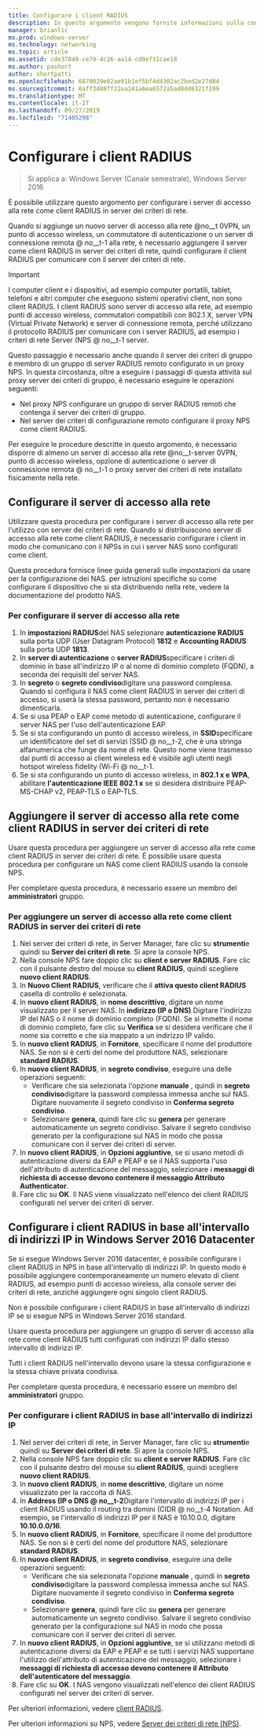 ```yaml
---
title: Configurare i client RADIUS
description: In questo argomento vengono fornite informazioni sulla configurazione di client RADIUS per server dei criteri di rete in Windows Server 2016.
manager: brianlic
ms.prod: windows-server
ms.technology: networking
ms.topic: article
ms.assetid: cde37849-ce79-4c26-aa14-cd0ef31cae18
ms.author: pashort
author: shortpatti
ms.openlocfilehash: 6870029e02ae91b1ef5bf4d4302ac2bed2e27d84
ms.sourcegitcommit: 6aff3d88ff22ea141a6ea6572a5ad8dd6321f199
ms.translationtype: MT
ms.contentlocale: it-IT
ms.lasthandoff: 09/27/2019
ms.locfileid: "71405298"
---
```

# <a name="configure-radius-clients"></a>Configurare i client RADIUS

>Si applica a: Windows Server (Canale semestrale), Windows Server 2016

È possibile utilizzare questo argomento per configurare i server di accesso alla rete come client RADIUS in server dei criteri di rete.

Quando si aggiunge un nuovo server di accesso alla rete @no__t 0VPN, un punto di accesso wireless, un commutatore di autenticazione o un server di connessione remota @ no__t-1 alla rete, è necessario aggiungere il server come client RADIUS in server dei criteri di rete, quindi configurare il client RADIUS per comunicare con il server dei criteri di rete.

>[!IMPORTANT]
>I computer client e i dispositivi, ad esempio computer portatili, tablet, telefoni e altri computer che eseguono sistemi operativi client, non sono client RADIUS. I client RADIUS sono server di accesso alla rete, ad esempio punti di accesso wireless, commutatori compatibili con 802.1 X, server VPN (Virtual Private Network) e server di connessione remota, perché utilizzano il protocollo RADIUS per comunicare con i server RADIUS, ad esempio i criteri di rete Server \(NPS @ no__t-1 server.

Questo passaggio è necessario anche quando il server dei criteri di gruppo è membro di un gruppo di server RADIUS remoto configurato in un proxy NPS. In questa circostanza, oltre a eseguire i passaggi di questa attività sul proxy server dei criteri di gruppo, è necessario eseguire le operazioni seguenti:

- Nel proxy NPS configurare un gruppo di server RADIUS remoti che contenga il server dei criteri di gruppo.
- Nel server dei criteri di configurazione remoto configurare il proxy NPS come client RADIUS.

Per eseguire le procedure descritte in questo argomento, è necessario disporre di almeno un server di accesso alla rete @no__t-server 0VPN, punto di accesso wireless, opzione di autenticazione o server di connessione remota @ no__t-1 o proxy server dei criteri di rete installato fisicamente nella rete.

## <a name="configure-the-network-access-server"></a>Configurare il server di accesso alla rete

Utilizzare questa procedura per configurare i server di accesso alla rete per l'utilizzo con server dei criteri di rete. Quando si distribuiscono server di accesso alla rete come client RADIUS, è necessario configurare i client in modo che comunicano con il NPSs in cui i server NAS sono configurati come client.

Questa procedura fornisce linee guida generali sulle impostazioni da usare per la configurazione dei NAS. per istruzioni specifiche su come configurare il dispositivo che si sta distribuendo nella rete, vedere la documentazione del prodotto NAS.

### <a name="to-configure-the-network-access-server"></a>Per configurare il server di accesso alla rete

1. In **impostazioni RADIUS**del NAS selezionare **autenticazione RADIUS** sulla porta UDP (User Datagram Protocol) **1812** e **Accounting RADIUS** sulla porta UDP **1813**.
2. In **server di autenticazione** o **server RADIUS**specificare i criteri di dominio in base all'indirizzo IP o al nome di dominio completo (FQDN), a seconda dei requisiti del server NAS. 
3. In **segreto** o **segreto condiviso**digitare una password complessa. Quando si configura il NAS come client RADIUS in server dei criteri di accesso, si userà la stessa password, pertanto non è necessario dimenticarla.
4. Se si usa PEAP o EAP come metodo di autenticazione, configurare il server NAS per l'uso dell'autenticazione EAP.
5. Se si sta configurando un punto di accesso wireless, in **SSID**specificare un identificatore del set di servizi \(SSID @ no__t-2, che è una stringa alfanumerica che funge da nome di rete. Questo nome viene trasmesso dai punti di accesso ai client wireless ed è visibile agli utenti negli hotspot wireless fidelity \(Wi-Fi @ no__t-1.
6. Se si sta configurando un punto di accesso wireless, in **802.1 x e WPA**, abilitare **l'autenticazione IEEE 802.1 x** se si desidera distribuire PEAP-MS-CHAP v2, PEAP-TLS o EAP-TLS.

## <a name="add-the-network-access-server-as-a-radius-client-in-nps"></a>Aggiungere il server di accesso alla rete come client RADIUS in server dei criteri di rete

Usare questa procedura per aggiungere un server di accesso alla rete come client RADIUS in server dei criteri di rete. È possibile usare questa procedura per configurare un NAS come client RADIUS usando la console NPS.

Per completare questa procedura, è necessario essere un membro del **amministratori** gruppo.

### <a name="to-add-a-network-access-server-as-a-radius-client-in-nps"></a>Per aggiungere un server di accesso alla rete come client RADIUS in server dei criteri di rete

1. Nel server dei criteri di rete, in Server Manager, fare clic su **strumenti**e quindi su **Server dei criteri di rete**. Si apre la console NPS.
2. Nella console NPS fare doppio clic su **client e server RADIUS**. Fare clic con il pulsante destro del mouse su **client RADIUS**, quindi scegliere **nuovo client RADIUS**. 
3. In **Nuovo Client RADIUS**, verificare che il **attiva questo client RADIUS** casella di controllo è selezionata.
4. In **nuovo client RADIUS**, in **nome descrittivo**, digitare un nome visualizzato per il server NAS. In **indirizzo (IP o DNS)** Digitare l'indirizzo IP del NAS o il nome di dominio completo (FQDN). Se si immette il nome di dominio completo, fare clic su **Verifica** se si desidera verificare che il nome sia corretto e che sia mappato a un indirizzo IP valido. 
5. In **nuovo client RADIUS**, in **Fornitore**, specificare il nome del produttore NAS. Se non si è certi del nome del produttore NAS, selezionare **standard RADIUS**.
6. In **nuovo client RADIUS**, in **segreto condiviso**, eseguire una delle operazioni seguenti:
    - Verificare che sia selezionata l'opzione **manuale** , quindi in **segreto condiviso**digitare la password complessa immessa anche sul NAS. Digitare nuovamente il segreto condiviso in **Conferma segreto condiviso**.
    - Selezionare **genera**, quindi fare clic su **genera** per generare automaticamente un segreto condiviso. Salvare il segreto condiviso generato per la configurazione sul NAS in modo che possa comunicare con il server dei criteri di server.
7. In **nuovo client RADIUS**, in **Opzioni aggiuntive**, se si usano metodi di autenticazione diversi da EAP e PEAP e se il NAS supporta l'uso dell'attributo di autenticazione del messaggio, selezionare i **messaggi di richiesta di accesso devono contenere il messaggio Attributo Authenticator**.
8. Fare clic su **OK**. Il NAS viene visualizzato nell'elenco dei client RADIUS configurati nel server dei criteri di server.

## <a name="configure-radius-clients-by-ip-address-range-in-windows-server-2016-datacenter"></a>Configurare i client RADIUS in base all'intervallo di indirizzi IP in Windows Server 2016 Datacenter

Se si esegue Windows Server 2016 datacenter, è possibile configurare i client RADIUS in NPS in base all'intervallo di indirizzi IP. In questo modo è possibile aggiungere contemporaneamente un numero elevato di client RADIUS, ad esempio punti di accesso wireless, alla console server dei criteri di rete, anziché aggiungere ogni singolo client RADIUS.

Non è possibile configurare i client RADIUS in base all'intervallo di indirizzi IP se si esegue NPS in Windows Server 2016 standard.

Usare questa procedura per aggiungere un gruppo di server di accesso alla rete come client RADIUS tutti configurati con indirizzi IP dallo stesso intervallo di indirizzi IP.

Tutti i client RADIUS nell'intervallo devono usare la stessa configurazione e la stessa chiave privata condivisa.

Per completare questa procedura, è necessario essere un membro del **amministratori** gruppo.

### <a name="to-set-up-radius-clients-by-ip-address-range"></a>Per configurare i client RADIUS in base all'intervallo di indirizzi IP

1. Nel server dei criteri di rete, in Server Manager, fare clic su **strumenti**e quindi su **Server dei criteri di rete**. Si apre la console NPS.
2. Nella console NPS fare doppio clic su **client e server RADIUS**. Fare clic con il pulsante destro del mouse su **client RADIUS**, quindi scegliere **nuovo client RADIUS**.
3. In **nuovo client RADIUS**, in **nome descrittivo**, digitare un nome visualizzato per la raccolta di NAS.
4. In **Address \(IP o DNS @ no__t-2**Digitare l'intervallo di indirizzi IP per i client RADIUS usando il routing tra domini \(CIDR @ no__t-4 Notation. Ad esempio, se l'intervallo di indirizzi IP per il NAS è 10.10.0.0, digitare **10.10.0.0/16**.
5. In **nuovo client RADIUS**, in **Fornitore**, specificare il nome del produttore NAS. Se non si è certi del nome del produttore NAS, selezionare **standard RADIUS**.
6. In **nuovo client RADIUS**, in **segreto condiviso**, eseguire una delle operazioni seguenti:
    - Verificare che sia selezionata l'opzione **manuale** , quindi in **segreto condiviso**digitare la password complessa immessa anche sul NAS. Digitare nuovamente il segreto condiviso in **Conferma segreto condiviso**.
    - Selezionare **genera**, quindi fare clic su **genera** per generare automaticamente un segreto condiviso. Salvare il segreto condiviso generato per la configurazione sul NAS in modo che possa comunicare con il server dei criteri di server.
7. In **nuovo client RADIUS**, in **Opzioni aggiuntive**, se si utilizzano metodi di autenticazione diversi da EAP e PEAP e se tutti i servizi NAS supportano l'utilizzo dell'attributo di autenticazione del messaggio, selezionare i **messaggi di richiesta di accesso devono contenere il Attributo dell'autenticatore del messaggio**.
8. Fare clic su **OK**. I NAS vengono visualizzati nell'elenco dei client RADIUS configurati nel server dei criteri di server.

Per ulteriori informazioni, vedere [client RADIUS](nps-radius-clients.md).

Per ulteriori informazioni su NPS, vedere [Server dei criteri di rete (NPS)](nps-top.md).